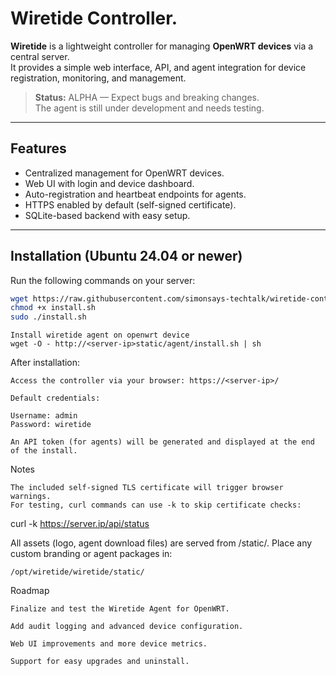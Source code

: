 # Wiretide Controller.

**Wiretide** is a lightweight controller for managing **OpenWRT devices** via a central server.  
It provides a simple web interface, API, and agent integration for device registration, monitoring, and management.

> **Status:** ALPHA — Expect bugs and breaking changes.  
> The agent is still under development and needs testing.

---

## Features
- Centralized management for OpenWRT devices.
- Web UI with login and device dashboard.
- Auto-registration and heartbeat endpoints for agents.
- HTTPS enabled by default (self-signed certificate).
- SQLite-based backend with easy setup.

---

## Installation (Ubuntu 24.04 or newer)

Run the following commands on your server:

```bash
wget https://raw.githubusercontent.com/simonsays-techtalk/wiretide-controller/main/install.sh -O install.sh
chmod +x install.sh
sudo ./install.sh
```

```
Install wiretide agent on openwrt device
wget -O - http://<server-ip>static/agent/install.sh | sh
```

After installation:

    Access the controller via your browser: https://<server-ip>/

    Default credentials:

    Username: admin
    Password: wiretide

    An API token (for agents) will be generated and displayed at the end of the install.

Notes

    The included self-signed TLS certificate will trigger browser warnings.
    For testing, curl commands can use -k to skip certificate checks:

curl -k https://server.ip/api/status

All assets (logo, agent download files) are served from /static/.
Place any custom branding or agent packages in:

    /opt/wiretide/wiretide/static/

Roadmap

    Finalize and test the Wiretide Agent for OpenWRT.

    Add audit logging and advanced device configuration.

    Web UI improvements and more device metrics.

    Support for easy upgrades and uninstall.
